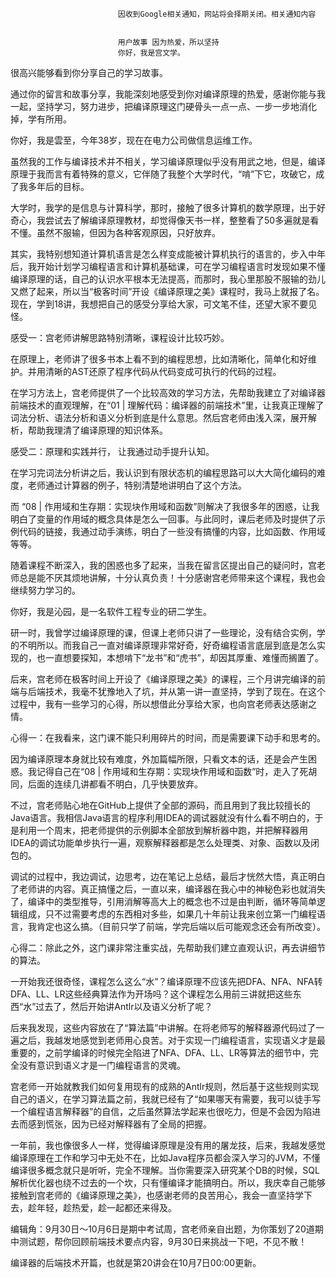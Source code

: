
                            
                            因收到Google相关通知，网站将会择期关闭。相关通知内容
                            
                            
                            用户故事 因为热爱，所以坚持
                            你好，我是宫文学。

很高兴能够看到你分享自己的学习故事。

通过你的留言和故事分享，我能深刻地感受到你对编译原理的热爱，感谢你能与我一起，坚持学习，努力进步，把编译原理这门硬骨头一点一点、一步一步地消化掉，学有所用。



你好，我是雲至，今年38岁，现在在电力公司做信息运维工作。

虽然我的工作与编译技术并不相关，学习编译原理似乎没有用武之地，但是，编译原理于我而言有着特殊的意义，它伴随了我整个大学时代，“啃”下它，攻破它，成了我多年后的目标。

大学时，我学的是信息与计算科学，那时，接触了很多计算机的数学原理，出于好奇心，我尝试去了解编译原理教材，却觉得像天书一样，整整看了50多遍就是看不懂。虽然不服输，但因为各种客观原因，只好放弃。

其实，我特别想知道计算机语言是怎么样变成能被计算机执行的语言的，步入中年后，我开始计划学习编程语言和计算机基础课，可在学习编程语言时发现如果不懂编译原理的话，自己的认识水平根本无法提高，而那时，我心里那股不服输的劲儿又燃了起来，所以当“极客时间”开设《编译原理之美》课程时，我马上就报了名。现在，学到18讲，我想把自己的感受分享给大家，可文笔不佳，还望大家不要见怪。

感受一：宫老师讲解思路特别清晰，课程设计比较巧妙。

在原理上，老师讲了很多书本上看不到的编程思想，比如清晰化，简单化和好维护。并用清晰的AST还原了程序代码从代码变成可执行的代码的过程。

在学习方法上，宫老师提供了一个比较高效的学习方法，先帮助我建立了对编译器前端技术的直观理解，在“01 | 理解代码：编译器的前端技术”里，让我真正理解了词法分析、语法分析和语义分析到底是什么意思。然后宫老师由浅入深，展开解析，帮助我理清了编译原理的知识体系。

感受二：原理和实践并行， 让我通过动手提升认知。

在学习完词法分析讲之后，我认识到有限状态机的编程思路可以大大简化编码的难度，老师通过计算器的例子，特别清楚地讲明白了这个方法。

而 “08 | 作用域和生存期：实现块作用域和函数”则解决了我很多年的困惑，让我明白了变量的作用域的概念具体是怎么一回事。与此同时，课后老师及时提供了示例代码的链接，我通过动手演练，明白了一些没有搞懂的内容，比如函数、作用域等等。

随着课程不断深入，我的困惑也多了起来，当我在留言区提出自己的疑问时，宫老师总是能不厌其烦地讲解，十分认真负责！十分感谢宫老师带来这个课程，我也会继续努力学习的。



你好，我是沁园，是一名软件工程专业的研二学生。

研一时，我曾学过编译原理的课，但课上老师只讲了一些理论，没有结合实例，学的不明所以。而我自己一直对编译原理非常好奇，好奇编程语言底层到底是怎么实现的，也一直想要探知，本想啃下“龙书”和“虎书”，却因其厚重、难懂而搁置了。

后来，宫老师在极客时间上开设了《编译原理之美》的课程，三个月讲完编译的前端与后端技术，我毫不犹豫地入了坑，并从第一讲一直坚持，学到了现在。在这个过程中，我有一些学习的心得，所以想借此分享给大家，也向宫老师表达感谢之情。

心得一：在我看来，这门课不能只利用碎片的时间，而是需要课下动手和思考的。

因为编译原理本身就比较有难度，外加篇幅所限，只看文本的话，还是会产生困惑。我记得自己在“08 | 作用域和生存期：实现块作用域和函数”时，走入了死胡同，后面的连续几讲都看不明白，几乎快要放弃。

不过，宫老师贴心地在GitHub上提供了全部的源码，而且用到了我比较擅长的Java语言。我相信Java语言的程序利用IDEA的调试器就没有什么看不明白的，于是利用一个周末，把老师提供的示例脚本全部放到解析器中跑，并把解释器用IDEA的调试功能单步执行一遍，观察解释器都是怎么处理类、对象、函数以及闭包的。

调试的过程中，我边调试，边思考，边在笔记上总结，最后才恍然大悟，真正明白了老师讲的内容。真正搞懂之后，一直以来，编译器在我心中的神秘色彩也就消失了，编译中的类型推导，引用消解等高大上的概念也不过是由判断，循环等简单逻辑组成，只不过需要考虑的东西相对多些，如果几十年前让我来创立第一门编程语言，我肯定也这么搞。（目前只学了前端，学完后端以后可能观念还会有所改变）。

心得二：除此之外，这门课非常注重实战，先帮助我们建立直观认识，再去讲细节的算法。

一开始我还很奇怪，课程怎么这么“水”？编译原理不应该先把DFA、NFA、NFA转DFA、LL、LR这些经典算法作为开场吗？这个课程怎么用前三讲就把这些东西“水”过去了，然后开始讲Antlr以及语义分析了呢？

后来我发现，这些内容放在了“算法篇”中讲解。在将老师写的解释器源代码过了一遍之后，我越发地感觉到老师用心良苦。对于实现一门编程语言，实现语义才是最重要的，之前学编译的时候完全陷进了NFA、DFA、LL、LR等算法的细节中，完全没有意识到语义才是一门编程语言的灵魂。

宫老师一开始就教我们如何复用现有的成熟的Antlr规则，然后基于这些规则实现自己的语义，在学习算法篇之前，我就已经有了“如果哪天有需要，我可以徒手写一个编程语言解释器”的自信，之后虽然算法学起来也很吃力，但是不会因为陷进去而感到慌张，因为已经对解释器有了全局的把握。

一年前，我也像很多人一样，觉得编译原理是没有用的屠龙技，后来，我越发感觉编译原理在工作和学习中无处不在，比如Java程序员都会深入学习的JVM，不懂编译很多概念就只是听听，完全不理解。当你需要深入研究某个DB的时候，SQL解析优化器也绕不过去的一个坎，只有懂编译才能搞明白。所以，我庆幸自己能够接触到宫老师的《编译原理之美》，也感谢老师的良苦用心，我会一直坚持学下去，趁年轻，趁热爱，趁一起都还来得及。



编辑角：9月30日～10月6日是期中考试周，宫老师亲自出题，为你策划了20道期中测试题，帮你回顾前端技术要点内容，9月30日来挑战一下吧，不见不散！

编译器的后端技术开篇，也就是第20讲会在10月7日00:00更新。

                        
                        
                            